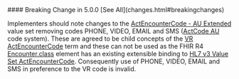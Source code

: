 <div class="stu-note" markdown="1">
#### Breaking Change in 5.0.0 [See All](changes.html#breakingchanges)

Implementers should note changes to the [ActEncounterCode - AU Extended](ValueSet-au-v3-ActEncounterCode-extended.html) value set removing codes PHONE, VIDEO, EMAIL and SMS ([ActCode AU](CodeSystem-au-v3-ActCode.html) code system). These are agreed to be child concepts of the [VR ActEncounterCode](https://hl7.org/fhir/R4/v3/ActCode/cs.html#v3-ActCode-VR) term and these can not be used as the FHIR R4 [Encounter.class](https://hl7.org/fhir/R4/encounter-definitions.html#Encounter.class) element has an existing extensible binding to [HL7 v3 Value Set ActEncounterCode](https://hl7.org/fhir/R4/v3/ActEncounterCode/vs.html). Consequently use of PHONE, VIDEO, EMAIL and SMS in preference to the VR code is invalid.
</div>